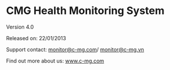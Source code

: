 CMG Health Monitoring System
=======

Version 4.0

Released on: 22/01/2013

Support contact: monitor@c-mg.com/ monitor@c-mg.vn

Find out more about us: www.c-mg.com